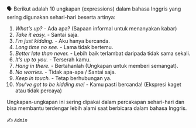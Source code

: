 🗣️ Berikut adalah 10 ungkapan (expressions) dalam bahasa Inggris yang sering digunakan sehari-hari beserta artinya:

1. *What’s up?* - Ada apa? (Sapaan informal untuk menanyakan kabar)
2. *Take it easy.* - Santai saja.
3. *I’m just kidding.* - Aku hanya bercanda.
4. *Long time no see.* - Lama tidak bertemu.
5. *Better late than never.* - Lebih baik terlambat daripada tidak sama sekali.
6. *It’s up to you.* - Terserah kamu.
7. *Hang in there.* - Bertahanlah (Ungkapan untuk memberi semangat).
8. *No worries.* - Tidak apa-apa / Santai saja.
9. *Keep in touch.* - Tetap berhubungan ya.
10. *You’ve got to be kidding me!* - Kamu pasti bercanda! (Ekspresi kaget atau tidak percaya)

Ungkapan-ungkapan ini sering dipakai dalam percakapan sehari-hari dan bisa membantu terdengar lebih alami saat berbicara dalam bahasa Inggris.

✍️ _`Admin`_